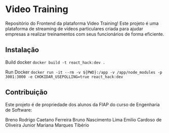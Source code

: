 # Video Training

Repositório do Frontend da plataforma Video Training! 
Este projeto é uma plataforma de streaming de vídeos particulares criada para ajudar empresas a realizar treinamentos com seus funcionários de forma eficiente.

## Instalação

Build docker
`docker build -t react_hack:dev .`

Run Docker 
`docker run -it --rm -v ${PWD}:/app -v /app/node_modules -p 3001:3000 -e CHOKIDAR_USEPOLLING=true react_hack:dev`


## Contribuição

Este projeto é de propriedade dos alunos da FIAP do curso de Engenharia de Software: 

Breno Rodrigo Caetano Ferreira
Bruno Nascimento Lima
Emilio Cardoso de Oliveira Junior
Mariana Marques Tibério
